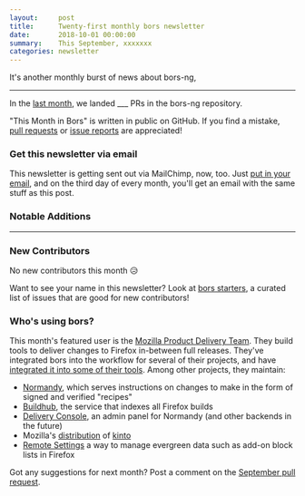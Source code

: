 ```yaml
---
layout:     post
title:      Twenty-first monthly bors newsletter
date:       2018-10-01 00:00:00
summary:    This September, xxxxxxx
categories: newsletter
---
```


It's another monthly burst of news about bors-ng,
___

In the [last month](https://github.com/bors-ng/bors-ng/pulls?utf8=%E2%9C%93&q=is%3Apr%20is%3Aclosed%20closed%3A2018-09-01..2018-09-30),
we landed ___ PRs in the bors-ng repository.

"This Month in Bors" is written in public on GitHub.
If you find a mistake, [pull requests] or [issue reports] are appreciated!

[pull requests]: https://github.com/bors-ng/bors-ng.github.io/pulls
[issue reports]: https://github.com/bors-ng/bors-ng.github.io/issues


### Get this newsletter via email

This newsletter is getting sent out via MailChimp, now, too.
Just [put in your email](#mailing-list),
and on the third day of every month,
you'll get an email with the same stuff as this post.


### Notable Additions

___


### New Contributors

No new contributors this month 😥

Want to see your name in this newsletter? Look at [bors starters](https://bors.tech/starters/), a curated list of issues that are good for new contributors!


### Who's using bors?

This month's featured user is the [Mozilla Product Delivery Team](https://github.com/mozilla/product-delivery). They build tools to deliver changes to Firefox in-between full releases. They've integrated bors into the workflow for several of their projects, and have [integrated it into some of their tools](https://github.com/peterbe/whatsdeployed/pull/35). Among other projects, they maintain:

* [Normandy](https://github.com/mozilla/normandy), which serves instructions on changes to make in the form of signed and verified "recipes"
* [Buildhub](https://github.com/mozilla/buildhub2), the service that indexes all Firefox builds
* [Delivery Console](https://github.com/mozilla/delivery-console), an admin panel for Normandy (and other backends in the future)
* Mozilla's [distribution](https://github.com/mozilla-services/kinto-dist) of [kinto](https://github.com/Kinto/kinto)
* [Remote Settings](https://github.com/mozilla/remote-settings) a way to manage evergreen data such as add-on block lists in Firefox


Got any suggestions for next month?
Post a comment on the [September pull request](https://github.com/bors-ng/bors-ng.github.io/pull/___).
